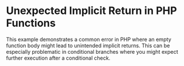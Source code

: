 # Unexpected Implicit Return in PHP Functions

This example demonstrates a common error in PHP where an empty function body might lead to unintended implicit returns.  This can be especially problematic in conditional branches where you might expect further execution after a conditional check.